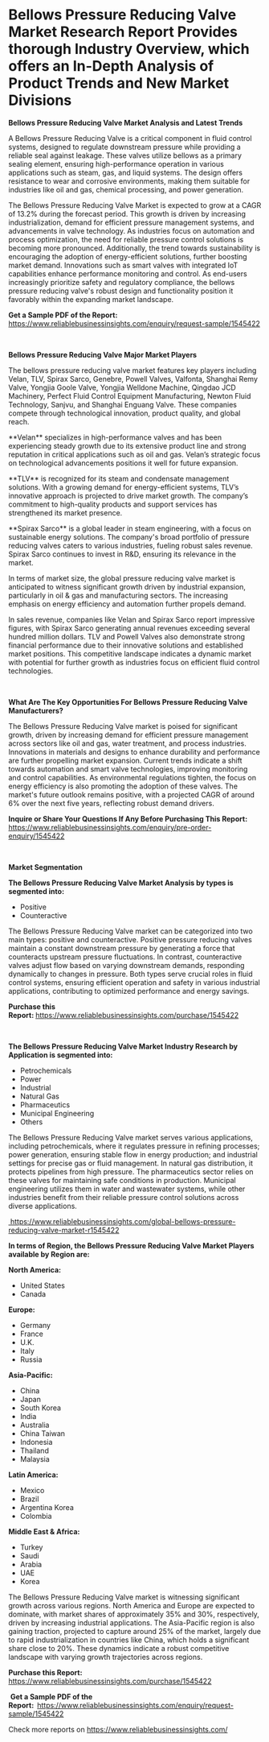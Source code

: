 <p><h1>Bellows Pressure Reducing Valve Market Research Report Provides thorough Industry Overview, which offers an In-Depth Analysis of Product Trends and New Market Divisions</h1></p><p><strong>Bellows Pressure Reducing Valve Market Analysis and Latest Trends</strong></p>
<p><p>A Bellows Pressure Reducing Valve is a critical component in fluid control systems, designed to regulate downstream pressure while providing a reliable seal against leakage. These valves utilize bellows as a primary sealing element, ensuring high-performance operation in various applications such as steam, gas, and liquid systems. The design offers resistance to wear and corrosive environments, making them suitable for industries like oil and gas, chemical processing, and power generation.</p><p>The Bellows Pressure Reducing Valve Market is expected to grow at a CAGR of 13.2% during the forecast period. This growth is driven by increasing industrialization, demand for efficient pressure management systems, and advancements in valve technology. As industries focus on automation and process optimization, the need for reliable pressure control solutions is becoming more pronounced. Additionally, the trend towards sustainability is encouraging the adoption of energy-efficient solutions, further boosting market demand. Innovations such as smart valves with integrated IoT capabilities enhance performance monitoring and control. As end-users increasingly prioritize safety and regulatory compliance, the bellows pressure reducing valve's robust design and functionality position it favorably within the expanding market landscape.</p></p>
<p><strong>Get a Sample PDF of the Report:&nbsp;</strong> <a href="https://www.reliablebusinessinsights.com/enquiry/request-sample/1545422?utm_campaign=2245&utm_medium=2&utm_source=Github&utm_content=ia&utm_term=27022025&utm_id=bellows-pressure-reducing-valve">https://www.reliablebusinessinsights.com/enquiry/request-sample/1545422</a></p>
<p>&nbsp;</p>
<p><strong>Bellows Pressure Reducing Valve Major Market Players</strong></p>
<p><p>The bellows pressure reducing valve market features key players including Velan, TLV, Spirax Sarco, Genebre, Powell Valves, Valfonta, Shanghai Remy Valve, Yongjia Goole Valve, Yongjia Welldone Machine, Qingdao JCD Machinery, Perfect Fluid Control Equipment Manufacturing, Newton Fluid Technology, Sanjvu, and Shanghai Enguang Valve. These companies compete through technological innovation, product quality, and global reach.</p><p>**Velan** specializes in high-performance valves and has been experiencing steady growth due to its extensive product line and strong reputation in critical applications such as oil and gas. Velan’s strategic focus on technological advancements positions it well for future expansion.</p><p>**TLV** is recognized for its steam and condensate management solutions. With a growing demand for energy-efficient systems, TLV’s innovative approach is projected to drive market growth. The company’s commitment to high-quality products and support services has strengthened its market presence.</p><p>**Spirax Sarco** is a global leader in steam engineering, with a focus on sustainable energy solutions. The company's broad portfolio of pressure reducing valves caters to various industries, fueling robust sales revenue. Spirax Sarco continues to invest in R&D, ensuring its relevance in the market.</p><p>In terms of market size, the global pressure reducing valve market is anticipated to witness significant growth driven by industrial expansion, particularly in oil & gas and manufacturing sectors. The increasing emphasis on energy efficiency and automation further propels demand.</p><p>In sales revenue, companies like Velan and Spirax Sarco report impressive figures, with Spirax Sarco generating annual revenues exceeding several hundred million dollars. TLV and Powell Valves also demonstrate strong financial performance due to their innovative solutions and established market positions. This competitive landscape indicates a dynamic market with potential for further growth as industries focus on efficient fluid control technologies.</p></p>
<p>&nbsp;</p>
<p><strong>What Are The Key Opportunities For Bellows Pressure Reducing Valve Manufacturers?</strong></p>
<p><p>The Bellows Pressure Reducing Valve market is poised for significant growth, driven by increasing demand for efficient pressure management across sectors like oil and gas, water treatment, and process industries. Innovations in materials and designs to enhance durability and performance are further propelling market expansion. Current trends indicate a shift towards automation and smart valve technologies, improving monitoring and control capabilities. As environmental regulations tighten, the focus on energy efficiency is also promoting the adoption of these valves. The market's future outlook remains positive, with a projected CAGR of around 6% over the next five years, reflecting robust demand drivers.</p></p>
<p><strong>Inquire or Share Your Questions If Any Before Purchasing This Report:</strong> <a href="https://www.reliablebusinessinsights.com/enquiry/pre-order-enquiry/1545422?utm_campaign=2245&utm_medium=2&utm_source=Github&utm_content=ia&utm_term=27022025&utm_id=bellows-pressure-reducing-valve">https://www.reliablebusinessinsights.com/enquiry/pre-order-enquiry/1545422</a></p>
<p>&nbsp;</p>
<p><strong>Market Segmentation</strong></p>
<p><strong>The Bellows Pressure Reducing Valve Market Analysis by types is segmented into:</strong></p>
<p><ul><li>Positive</li><li>Counteractive</li></ul></p>
<p><p>The Bellows Pressure Reducing Valve market can be categorized into two main types: positive and counteractive. Positive pressure reducing valves maintain a constant downstream pressure by generating a force that counteracts upstream pressure fluctuations. In contrast, counteractive valves adjust flow based on varying downstream demands, responding dynamically to changes in pressure. Both types serve crucial roles in fluid control systems, ensuring efficient operation and safety in various industrial applications, contributing to optimized performance and energy savings.</p></p>
<p><strong>Purchase this Report:&nbsp;</strong><a href="https://www.reliablebusinessinsights.com/purchase/1545422?utm_campaign=2245&utm_medium=2&utm_source=Github&utm_content=ia&utm_term=27022025&utm_id=bellows-pressure-reducing-valve">https://www.reliablebusinessinsights.com/purchase/1545422</a></p>
<p>&nbsp;</p>
<p><strong>The Bellows Pressure Reducing Valve Market Industry Research by Application is segmented into:</strong></p>
<p><ul><li>Petrochemicals</li><li>Power</li><li>Industrial</li><li>Natural Gas</li><li>Pharmaceutics</li><li>Municipal Engineering</li><li>Others</li></ul></p>
<p><p>The Bellows Pressure Reducing Valve market serves various applications, including petrochemicals, where it regulates pressure in refining processes; power generation, ensuring stable flow in energy production; and industrial settings for precise gas or fluid management. In natural gas distribution, it protects pipelines from high pressure. The pharmaceutics sector relies on these valves for maintaining safe conditions in production. Municipal engineering utilizes them in water and wastewater systems, while other industries benefit from their reliable pressure control solutions across diverse applications.</p></p>
<p><a href="https://www.reliablebusinessinsights.com/global-bellows-pressure-reducing-valve-market-r1545422?utm_campaign=2245&utm_medium=2&utm_source=Github&utm_content=ia&utm_term=27022025&utm_id=bellows-pressure-reducing-valve">&nbsp;https://www.reliablebusinessinsights.com/global-bellows-pressure-reducing-valve-market-r1545422</a></p>
<p><strong>In terms of Region, the Bellows Pressure Reducing Valve Market Players available by Region are:</strong></p>
<p>
    <p> <strong> North America: </strong>
        <ul>
            <li>United States</li>
            <li>Canada</li>
        </ul>
        </p> 
    <p> <strong> Europe: </strong>
        <ul>
            <li>Germany</li>
            <li>France</li>
            <li>U.K.</li>
            <li>Italy</li>
            <li>Russia</li>
        </ul>
        </p> 
    <p> <strong> Asia-Pacific: </strong>
        <ul>
            <li>China</li>
            <li>Japan</li>
            <li>South Korea</li>
            <li>India</li>
            <li>Australia</li>
            <li>China Taiwan</li>
            <li>Indonesia</li>
            <li>Thailand</li>
            <li>Malaysia</li>
        </ul>
        </p> 
    <p> <strong> Latin America: </strong>
        <ul>
            <li>Mexico</li>
            <li>Brazil</li>
            <li>Argentina Korea</li>
            <li>Colombia</li>
        </ul>
        </p> 
    <p> <strong> Middle East & Africa: </strong>
        <ul>
            <li>Turkey</li>
            <li>Saudi</li>
            <li>Arabia</li>
            <li>UAE</li>
            <li>Korea</li>
        </ul>
    </p>
    </p>
<p><p>The Bellows Pressure Reducing Valve market is witnessing significant growth across various regions. North America and Europe are expected to dominate, with market shares of approximately 35% and 30%, respectively, driven by increasing industrial applications. The Asia-Pacific region is also gaining traction, projected to capture around 25% of the market, largely due to rapid industrialization in countries like China, which holds a significant share close to 20%. These dynamics indicate a robust competitive landscape with varying growth trajectories across regions.</p></p>
<p><strong>Purchase this Report: </strong><a href="https://www.reliablebusinessinsights.com/purchase/1545422?utm_campaign=2245&utm_medium=2&utm_source=Github&utm_content=ia&utm_term=27022025&utm_id=bellows-pressure-reducing-valve">https://www.reliablebusinessinsights.com/purchase/1545422</a></p>
<p>&nbsp;<strong>Get a Sample PDF of the Report:&nbsp;&nbsp;</strong><a href="https://www.reliablebusinessinsights.com/enquiry/request-sample/1545422?utm_campaign=2245&utm_medium=2&utm_source=Github&utm_content=ia&utm_term=27022025&utm_id=bellows-pressure-reducing-valve">https://www.reliablebusinessinsights.com/enquiry/request-sample/1545422</a></p>
<p><strong></strong></p>
<p>Check more reports on <a href="https://www.reliablebusinessinsights.com/?utm_campaign=2245&utm_medium=2&utm_source=Github&utm_content=ia&utm_term=27022025&utm_id=bellows-pressure-reducing-valve">https://www.reliablebusinessinsights.com/</a></p>